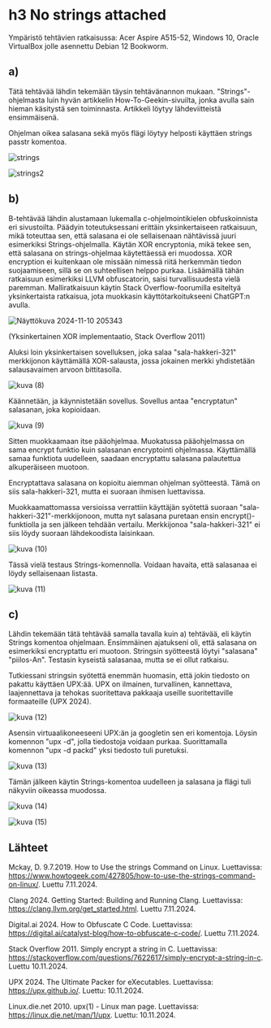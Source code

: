 # h3 No strings attached

Ympäristö tehtävien ratkaisussa: Acer Aspire A515-52, Windows 10, Oracle VirtualBox jolle asennettu Debian 12 Bookworm.

## a)

Tätä tehtävää lähdin tekemään täysin tehtävänannon mukaan. "Strings"-ohjelmasta luin hyvän artikkelin How-To-Geekin-sivuilta, jonka avulla sain hieman käsitystä sen toiminnasta. Artikkeli löytyy lähdeviitteistä ensimmäisenä.

Ohjelman oikea salasana sekä myös flägi löytyy helposti käyttäen strings passtr komentoa. 

![strings](https://github.com/user-attachments/assets/deb2178d-17c6-4a58-a02f-6b106a194b62)

![strings2](https://github.com/user-attachments/assets/dde89cf2-58eb-4a6a-9bfb-2d8a38cd9029)

## b)

B-tehtävää lähdin alustamaan lukemalla c-ohjelmointikielen obfuskoinnista eri sivustoilta. Päädyin toteutuksessani erittäin yksinkertaiseen ratkaisuun, mikä toteuttaa sen, että salasana ei ole sellaisenaan nähtävissä juuri esimerkiksi Strings-ohjelmalla. Käytän XOR encryptonia, mikä tekee sen, että salasana on strings-ohjelmaa käytettäessä eri muodossa. XOR encryption ei kuitenkaan ole missään nimessä riitä herkemmän tiedon suojaamiseen, sillä se on suhteellisen helppo purkaa. Lisäämällä tähän ratkaisuun esimerkiksi LLVM obfuscatorin, saisi turvallisuudesta vielä paremman. Malliratkaisuun käytin Stack Overflow-foorumilla esiteltyä yksinkertaista ratkaisua, jota muokkasin käyttötarkoitukseeni ChatGPT:n avulla. 

![Näyttökuva 2024-11-10 205343](https://github.com/user-attachments/assets/3b7c1606-5166-4122-b82f-35836db55954)

(Yksinkertainen XOR implementaatio, Stack Overflow 2011)

Aluksi loin yksinkertaisen sovelluksen, joka salaa "sala-hakkeri-321" merkkijonon käyttämällä XOR-salausta, jossa jokainen merkki yhdistetään salausavaimen arvoon bittitasolla. 

![kuva (8)](https://github.com/user-attachments/assets/0e59963c-15ea-4a6f-8d98-7267dc20b89d)

Käännetään, ja käynnistetään sovellus. Sovellus antaa "encryptatun" salasanan, joka kopioidaan.

![kuva (9)](https://github.com/user-attachments/assets/2da30ead-4e89-4e4e-bec5-871245f92907)


Sitten muokkaamaan itse pääohjelmaa. Muokatussa pääohjelmassa on sama encrypt funktio kuin salasanan encryptointi ohjelmassa. Käyttämällä samaa funktiota uudelleen, saadaan encryptattu salasana palautettua alkuperäiseen muotoon. 

Encryptattava salasana on kopioitu aiemman ohjelman syötteestä. Tämä on siis sala-hakkeri-321, mutta ei suoraan ihmisen luettavissa.

Muokkaamattomassa versioissa verrattiin käyttäjän syötettä suoraan "sala-hakkeri-321"-merkkijonoon, mutta nyt salasana puretaan ensin encrypt()-funktiolla ja sen jälkeen tehdään vertailu. Merkkijonoa "sala-hakkeri-321" ei siis löydy suoraan lähdekoodista laisinkaan.  

![kuva (10)](https://github.com/user-attachments/assets/4ef16540-561e-47bd-bdc2-bff38e6478d1)

Tässä vielä testaus Strings-komennolla. Voidaan havaita, että salasanaa ei löydy sellaisenaan listasta.

![kuva (11)](https://github.com/user-attachments/assets/722da70b-6a17-4efc-a76d-055f9a7b6845)

## c)

Lähdin tekemään tätä tehtävää samalla tavalla kuin a) tehtävää, eli käytin Strings komentoa ohjelmaan. Ensimmäinen ajatukseni oli, että salasana on esimerkiksi encryptattu eri muotoon. Stringsin syötteestä löytyi "salasana" "piilos-An". Testasin kyseistä salasanaa, mutta se ei ollut ratkaisu. 

Tutkiessani stringsin syötettä enemmän huomasin, että jokin tiedosto on pakattu käyttäen UPX:ää. 
UPX on ilmainen, turvallinen, kannettava, laajennettava ja tehokas suoritettava pakkaaja useille suoritettaville formaateille (UPX 2024).

![kuva (12)](https://github.com/user-attachments/assets/ae9f757c-ef63-4a65-b07f-b444d18f71b7)

Asensin virtuaalikoneeseeni UPX:än ja googletin sen eri komentoja. Löysin komennon "upx -d", jolla tiedostoja voidaan purkaa. Suorittamalla komennon "upx -d packd" yksi tiedosto tuli puretuksi.

![kuva (13)](https://github.com/user-attachments/assets/e3350f18-20cc-43b3-8025-ac324988e4ca)

Tämän jälkeen käytin Strings-komentoa uudelleen ja salasana ja flägi tuli näkyviin oikeassa muodossa.

![kuva (14)](https://github.com/user-attachments/assets/2ed40b60-b965-4692-bece-9de1bf9777f1)

![kuva (15)](https://github.com/user-attachments/assets/fb129e84-364d-4fee-858f-98a724387b5b)

## Lähteet

Mckay, D. 9.7.2019. How to Use the strings Command on Linux. Luettavissa: https://www.howtogeek.com/427805/how-to-use-the-strings-command-on-linux/. Luettu 7.11.2024.

Clang 2024. Getting Started: Building and Running Clang. Luettavissa: https://clang.llvm.org/get_started.html. Luettu 7.11.2024.

Digital.ai 2024. How to Obfuscate C Code. Luettavissa: https://digital.ai/catalyst-blog/how-to-obfuscate-c-code/. Luettu 7.11.2024.

Stack Overflow 2011. Simply encrypt a string in C. Luettavissa: https://stackoverflow.com/questions/7622617/simply-encrypt-a-string-in-c. Luettu 10.11.2024.

UPX 2024. The Ultimate Packer for eXecutables. Luettavissa: https://upx.github.io/. Luettu: 10.11.2024.

Linux.die.net 2010. upx(1) - Linux man page. Luettavissa: https://linux.die.net/man/1/upx. Luettu: 10.11.2024.
